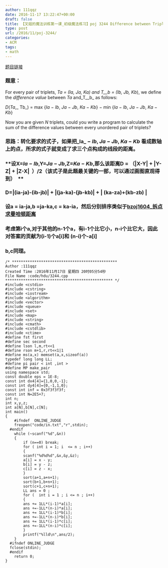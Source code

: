 ```yaml
---
author: 111qqz
date: 2016-11-17 13:22:47+00:00
draft: false
title: 【叉姐的魔法训练第一课_初级魔法练习】poj 3244 Difference between Triplets （数学）
type: post
url: /2016/11/poj-3244/
categories:
- ACM
tags:
- math
---
```


[题目链接](http://poj.org/problem?id=3244)


### 题意：


For every pair of triplets, _Ta _= (_Ia_, _Ja_, _Ka_) and _T__b_ = (_Ib_, _Jb_,_ Kb_), we define the _difference value_ between _Ta_ and_T__b_ as follows:


_D_(_Ta_,_ Tb_) = max {_Ia_ − _Ib_, _Ja_ − _Jb_, _Ka_ − _Kb_} − min {_Ia_ − _Ib_, _Ja_ − _Jb_, _Ka_ − _Kb_}


Now you are given _N_ triplets, could you write a program to calculate the sum of the difference values between every unordered pair of triplets?


### 思路：转化要求的式子，如果把_Ia_ − _Ib_, _Ja_ − _Jb_, _Ka_ − _Kb_ 看成数轴上的点，所求的式子就变成了求三个点构成的线段的距离。




### **设X=_Ia_ − _Ib_,Y=_Ja_ − _Jb_,Z=_Ka_ − _Kb_,那么该距离D = （|X-Y| + |Y-Z| + |Z-X|  ）/2（该式子是此题最关键的一部，可以通过画图直观得到）  **




### **D=|(ia-ja)-(ib-jb)| + |(ja-ka)-(jb-kb)| + | (ka-za)+(kb-zb) |**




### **设a = ia-ja,b =ja-ka,c = ka-ia，然后分别排序类似于[bzoj1604_拆点求曼哈顿距离](https://111qqz.com/wordpress/2016/02/bzoj1604/)**




### 考虑第i个a,对于其他的n-1个a，有i-1个比它小，n-i个比它大，因此对答案的贡献为(i-1)个a[i]和 (n-i)个-a[i]




### b,c同理。



    
    /* ***********************************************
    Author :111qqz
    Created Time :2016年11月17日 星期四 20时05分54秒
    File Name :code/hdu/3244.cpp
    ************************************************ */
    #include <cstdio>
    #include <cstring>
    #include <iostream>
    #include <algorithm>
    #include <vector>
    #include <queue>
    #include <set>
    #include <map>
    #include <string>
    #include <cmath>
    #include <cstdlib>
    #include <ctime>
    #define fst first
    #define sec second
    #define lson l,m,rt<<1
    #define rson m+1,r,rt<<1|1
    #define ms(a,x) memset(a,x,sizeof(a))
    typedef long long LL;
    #define pi pair < int ,int >
    #define MP make_pair
    using namespace std;
    const double eps = 1E-8;
    const int dx4[4]={1,0,0,-1};
    const int dy4[4]={0,-1,1,0};
    const int inf = 0x3f3f3f3f;
    const int N=2E5+7;
    int n;
    int x,y,z;
    int a[N],b[N],c[N];
    int main()
    {
    	#ifndef  ONLINE_JUDGE 
    	freopen("code/in.txt","r",stdin);
      #endif
    	while (~scanf("%d",&n))
    	{
    	    if (n==0) break;
    	    for ( int i = 1; i  <= n ; i++)
    	    {
    		scanf("%d%d%d",&x,&y,&z);
    		a[i] = x - y;
    		b[i] = y - z;
    		c[i] = z - x;
    	    }
    	    sort(a+1,a+n+1);
    	    sort(b+1,b+n+1);
    	    sort(c+1,c+n+1);
    	    LL ans = 0 ;
    	    for (  int i = 1 ; i <= n ; i++)
    	    {
    		ans += 1LL*(i-1)*a[i];
    		ans +=-1LL*(n-i)*a[i];	
    		ans += 1LL*(i-1)*b[i];
    		ans +=-1LL*(n-i)*b[i];	
    		ans += 1LL*(i-1)*c[i];
    		ans +=-1LL*(n-i)*c[i];
    	    }
    	    printf("%lld\n",ans/2);
    	}
      #ifndef ONLINE_JUDGE  
      fclose(stdin);
      #endif
        return 0;
    }
    







### 




#### 



